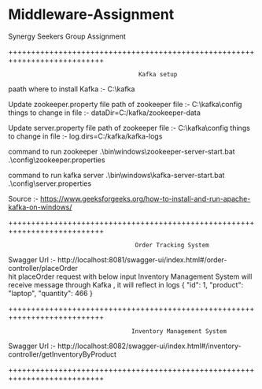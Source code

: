 # Middleware-Assignment
Synergy Seekers Group Assignment


+++++++++++++++++++++++++++++++++++++++++++++++++++++++++++++++++++++++++++
                                    
                                         Kafka setup
									
paath where to install Kafka  :- C:\kafka

Update zookeeper.property file 
path of zookeeper file :-   C:\kafka\config
things to change in file :-  dataDir=C:/kafka/zookeeper-data 

Update server.property file 
path of zookeeper file :-   C:\kafka\config
things to change in file :-  log.dirs=C:/kafka/kafka-logs

command to run zookeeper
.\bin\windows\zookeeper-server-start.bat .\config\zookeeper.properties

command to run kafka server 
.\bin\windows\kafka-server-start.bat .\config\server.properties

Source :- https://www.geeksforgeeks.org/how-to-install-and-run-apache-kafka-on-windows/

+++++++++++++++++++++++++++++++++++++++++++++++++++++++++++++++++++++++++++

                                        Order Tracking System
									 
Swagger Url :- 	http://localhost:8081/swagger-ui/index.html#/order-controller/placeOrder								 
hit placeOrder request with below input Inventory Management System will receive message through Kafka , it will reflect in logs
{
    "id": 1,
    "product": "laptop",
    "quantity": 466
}									 
									 
									 
+++++++++++++++++++++++++++++++++++++++++++++++++++++++++++++++++++++++++++

                                       Inventory Management System
									
Swagger Url :- http://localhost:8082/swagger-ui/index.html#/inventory-controller/getInventoryByProduct

									
+++++++++++++++++++++++++++++++++++++++++++++++++++++++++++++++++++++++++++


